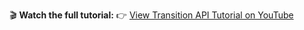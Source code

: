 
🎬 **Watch the full tutorial:**
👉 [View Transition API Tutorial on YouTube](https://youtu.be/yyBlyzGX7B8)
